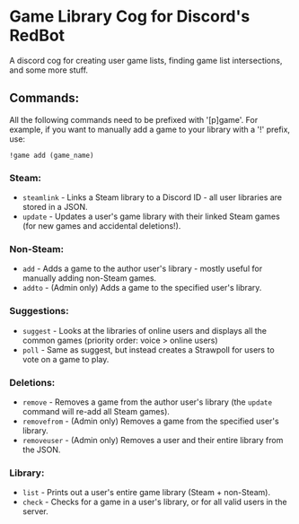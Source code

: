 # Game Library Cog for Discord's RedBot
A discord cog for creating user game lists, finding game list intersections, and some more stuff.

## Commands:
All the following commands need to be prefixed with '[p]game'. For example, if you want to manually add a game to your library with a '!' prefix, use:

    !game add (game_name)

### Steam:
* `steamlink` - Links a Steam library to a Discord ID - all user libraries are stored in a JSON.
* `update` - Updates a user's game library with their linked Steam games (for new games and accidental deletions!).

### Non-Steam:
* `add` - Adds a game to the author user's library - mostly useful for manually adding non-Steam games.
* `addto` - (Admin only) Adds a game to the specified user's library.

### Suggestions:
* `suggest` - Looks at the libraries of online users and displays all the common games (priority order: voice > online users)
* `poll` - Same as suggest, but instead creates a Strawpoll for users to vote on a game to play.

### Deletions:
* `remove` - Removes a game from the author user's library (the `update` command will re-add all Steam games).
* `removefrom` - (Admin only) Removes a game from the specified user's library.
* `removeuser` - (Admin only) Removes a user and their entire library from the JSON.

### Library:
* `list` - Prints out a user's entire game library (Steam + non-Steam).
* `check` - Checks for a game in a user's library, or for all valid users in the server.
